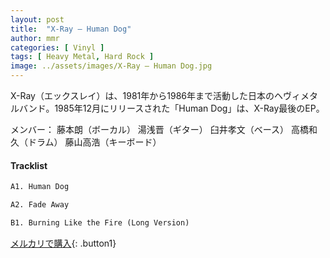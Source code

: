 ```yaml
---
layout: post
title:  "X-Ray – Human Dog"
author: mmr
categories: [ Vinyl ]
tags: [ Heavy Metal, Hard Rock ]
image: ../assets/images/X-Ray – Human Dog.jpg
---
```


X-Ray（エックスレイ）は、1981年から1986年まで活動した日本のヘヴィメタルバンド。1985年12月にリリースされた「Human Dog」は、X-Ray最後のEP。

メンバー：
藤本朗（ボーカル）
湯浅晋（ギター）
臼井孝文（ベース）
高橋和久（ドラム）
藤山高浩（キーボード）

#### Tracklist
```md
A1. Human Dog

A2. Fade Away

B1. Burning Like the Fire (Long Version)
```

[メルカリで購入](https://jp.mercari.com/item/m16707818802?afid=6142608987){: .button1}

